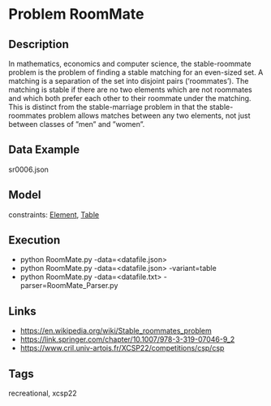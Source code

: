 # Problem RoomMate
## Description
In mathematics, economics and computer science, the stable-roommate problem is the problem of finding a stable matching for an even-sized set.
A matching is a separation of the set into disjoint pairs (‘roommates’).
The matching is stable if there are no two elements which are not roommates and which both prefer each other to their roommate under the matching.
This is distinct from the stable-marriage problem in that the stable-roommates problem allows matches between any two elements, not just between classes of
”men” and ”women”.

## Data Example
  sr0006.json

## Model
  constraints: [Element](http://pycsp.org/documentation/constraints/Element), [Table](http://pycsp.org/documentation/constraints/Table)

## Execution
  - python RoomMate.py -data=<datafile.json>
  - python RoomMate.py -data=<datafile.json> -variant=table
  - python RoomMate.py -data=<datafile.txt> -parser=RoomMate_Parser.py

## Links
  - https://en.wikipedia.org/wiki/Stable_roommates_problem
  - https://link.springer.com/chapter/10.1007/978-3-319-07046-9_2
  - https://www.cril.univ-artois.fr/XCSP22/competitions/csp/csp

## Tags
  recreational, xcsp22
